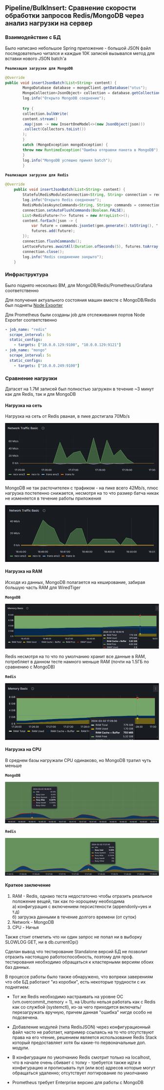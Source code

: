 ## Pipeline/BulkInsert: Сравнение скорости обработки запросов Redis/MongoDB  через анализ нагрузки на сервер 

### Взаимодействие с БД

Было написано небольшое Spring приложение - большой JSON файл последовательно читался и каждые 10К записей вызывался метод для вставки нового JSON batch'a

**`Реализация загрузки для MongoDB`**

```java 
@Override
public void insertJsonBatch(List<String> content) {
        MongoDatabase database = mongoClient.getDatabase("otus");
        MongoCollection<JsonObject> collection = database.getCollection("test", JsonObject.class);
        log.info("Открыто MongoDB соеднение");

        try {
        collection.bulkWrite(
        content.stream()
        .map(json -> new InsertOneModel<>(new JsonObject(json)))
        .collect(Collectors.toList())
        );
        }
        catch (MongoException mongoException) {
        throw new RuntimeException("Ошибка отправки пакета в MongoDB");
        }
        log.info("MongoDB успешно принял batch");
        }
```

**`Реализация загрузки для Redis`**

```java
@Override
    public void insertJsonBatch(List<String> content) {
        StatefulRedisModulesConnection<String, String> connection = redisModulesClient.connect();
        log.info("Открыто Redis соеднение");
        RedisModulesAsyncCommands<String, String> commands = connection.async();
        connection.setAutoFlushCommands(Boolean.FALSE);
        List<RedisFuture<?>> futures = new ArrayList<>();
        content.forEach(json -> {
            var future = commands.jsonSet(gen.generate().toString(), ".", json);
            futures.add(future);
        });
        connection.flushCommands();
        LettuceFutures.awaitAll(Duration.ofSeconds(5), futures.toArray(new RedisFuture[0]));
        connection.close();
        log.info("Redis соединение закрыто");
    }
```

### Инфраструктура 

Было поднято несколько ВМ, для MongoDB/Redis/Prometheus/Grafana соответственно

Для получения актуального состояния машин вместе с MongoDB/Redis был подняты [Node Exporter](https://prometheus.io/docs/guides/node-exporter/)

Для Prometheus были созданы job для отслеживания портов Node Exporter соответственно

```yaml
- job_name: "redis"
  scrape_interval: 5s
  static_configs:
    - targets: ["10.0.0.129:9100", "10.0.0.129:9121"]
- job_name: "mongo"
  scrape_interval: 5s
  static_configs:
    - targets: ["10.0.0.249:9100"]
```

### Сравнение нагрузки

Датасет на 1.7М записей был полностью загружен в течение ~3 минут как для Redis, так и для MongoDB

#### Нагрузка на сеть

Нагрузка на сеть от Redis рваная, в пике достигала 70Mb/s

![](redis-network-traffic.png)

MongoDB не так расточителен с трафиком - на пике всего 42Mb/s, плюс нагрузка постепенно снижается, несмотря на то что размер батча никак не изменяется в течение работы приложения

![](mongo-network-traffic.png)

#### Нагрузка на RAM

Исходя из данных, MongoDB полагается на кеширование, забирая большую часть RAM для WiredTiger

**`MongoDB`**

![](mongo-ram.png)

Redis несмотря на то что по умолчанию хранит все данные в RAM, потребляет в данном тесте намного меньше RAM (почти на 1.5ГБ по сравнению с MongoDB)

**`Redis`**

![](redis-ram.png)

#### Нагрузка на CPU

В среднем базы нагружали CPU одинаково, но MongoDB тратил чуть меньше

**`MongoDB`**

![](mongo-cpu.png)

**`Redis`**

![](redis-cpu.png)

#### Краткое заключение

1. RAM - Redis, однако теста недостаточно чтобы отразить реальное положение вещей, так как по-хорошему необходима <br> а) конфигурация c включением персистености (appendonly=yes и т.д) <br> б) загрузка данными в течение долгого времени (от суток)
2. Network - MongoDB
3. CPU - Ничья

Также стоит отметить что ни один запрос не попал ни в выборку SLOWLOG GET, ни в db.currentOp()

Сделан вывод что тестирование Standalone версий БД не позволит отразить настоящую работоспособность, поэтому для проф. тестирования необходимо обращаться к кластерными версиям обоих баз данных. 

В процессе работы было также обнаружено, что вопреки заверениям что обе БД работают "из коробки", есть некоторые трудности с их поднятием:

* Тот же Redis необходимо настраивать на уровне ОС (vm.overcommit_memory = 1), на Ubuntu нельзя работать как с Redis как со службой (systemctl), 
из-за чего приходится включать/перезагружать вручную, причем данная "ошибка" нигде особо не подсвечена.

* Добавление модулей (типа RedisJSON) через конфигурационный файл часто не работает, например ссылаясь на то что отсутствуют права на его чтение, решением является использование Redis Stack который предоставляет хотя бы какие-то первоначальные доп. модули.

* В конфигурации по умолчанию Redis смотрит только на localhost, что в начале очень сбивает с толку - требуется также идти в конфигурацию и прописывать пул (или все) адресов которые могут обращаться удаленно; отсутствует логгирование по умолчанию

* Prometheus требует Enterprise версию для работы с MongoDB



